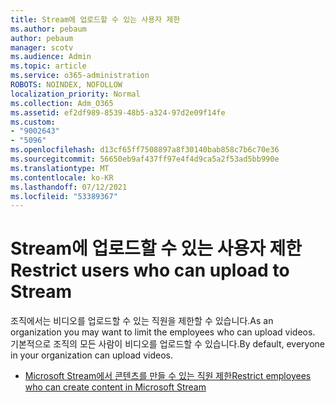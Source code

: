 ```yaml
---
title: Stream에 업로드할 수 있는 사용자 제한
ms.author: pebaum
author: pebaum
manager: scotv
ms.audience: Admin
ms.topic: article
ms.service: o365-administration
ROBOTS: NOINDEX, NOFOLLOW
localization_priority: Normal
ms.collection: Adm_O365
ms.assetid: ef2df989-8539-48b5-a324-97d2e09f14fe
ms.custom:
- "9002643"
- "5096"
ms.openlocfilehash: d13cf65ff7508897a8f30140bab858c7b6c70e36
ms.sourcegitcommit: 56650eb9af437ff97e4f4d9ca5a2f53ad5bb990e
ms.translationtype: MT
ms.contentlocale: ko-KR
ms.lasthandoff: 07/12/2021
ms.locfileid: "53389367"
---
```

# <a name="restrict-users-who-can-upload-to-stream"></a><span data-ttu-id="6f0f4-102">Stream에 업로드할 수 있는 사용자 제한</span><span class="sxs-lookup"><span data-stu-id="6f0f4-102">Restrict users who can upload to Stream</span></span>

<span data-ttu-id="6f0f4-103">조직에서는 비디오를 업로드할 수 있는 직원을 제한할 수 있습니다.</span><span class="sxs-lookup"><span data-stu-id="6f0f4-103">As an organization you may want to limit the employees who can upload videos.</span></span> <span data-ttu-id="6f0f4-104">기본적으로 조직의 모든 사람이 비디오를 업로드할 수 있습니다.</span><span class="sxs-lookup"><span data-stu-id="6f0f4-104">By default, everyone in your organization can upload videos.</span></span>

- [<span data-ttu-id="6f0f4-105">Microsoft Stream에서 콘텐츠를 만들 수 있는 직원 제한</span><span class="sxs-lookup"><span data-stu-id="6f0f4-105">Restrict employees who can create content in Microsoft Stream</span></span>](/stream/restrict-uploaders)
